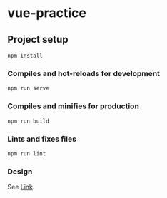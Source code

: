 # vue-practice

## Project setup

```
npm install
```

### Compiles and hot-reloads for development

```
npm run serve
```

### Compiles and minifies for production

```
npm run build
```

### Lints and fixes files

```
npm run lint
```

### Design

See [Link](<https://www.figma.com/file/zE0MyZjPRCaywyY4unFRNN/Untitled-(Copy)?node-id=0%3A1>).
